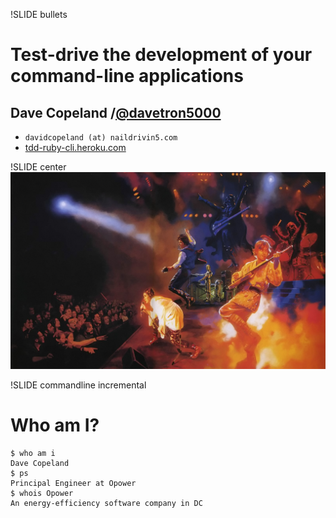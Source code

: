 !SLIDE bullets
# Test-drive the development of your command-line applications
## Dave Copeland /[@davetron5000](http://www.twitter.com/davetron5000) 
* `davidcopeland (at) naildrivin5.com`
* [tdd-ruby-cli.heroku.com](http://tdd-ruby-cli.heroku.com)

!SLIDE center
<img src="cover.png" width="1000"/>

!SLIDE commandline incremental
# Who am I? #

    $ who am i
    Dave Copeland
    $ ps
    Principal Engineer at Opower
    $ whois Opower
    An energy-efficiency software company in DC


